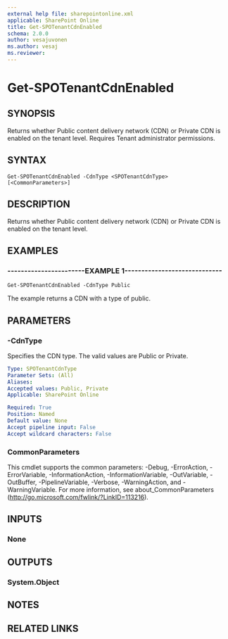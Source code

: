 ```yaml
---
external help file: sharepointonline.xml
applicable: SharePoint Online
title: Get-SPOTenantCdnEnabled
schema: 2.0.0
author: vesajuvonen
ms.author: vesaj
ms.reviewer:
---
```


# Get-SPOTenantCdnEnabled

## SYNOPSIS
Returns whether Public content delivery network (CDN) or Private CDN is enabled on the tenant level. Requires Tenant administrator permissions.


## SYNTAX

```
Get-SPOTenantCdnEnabled -CdnType <SPOTenantCdnType> [<CommonParameters>]
```

## DESCRIPTION
Returns whether Public content delivery network (CDN) or Private CDN is enabled on the tenant level. 


## EXAMPLES

### -----------------------EXAMPLE 1-----------------------------
```
Get-SPOTenantCdnEnabled -CdnType Public
```

The example returns a CDN with a type of public.


## PARAMETERS

### -CdnType
Specifies the CDN type. The valid values are Public or Private.


```yaml
Type: SPOTenantCdnType
Parameter Sets: (All)
Aliases: 
Accepted values: Public, Private
Applicable: SharePoint Online

Required: True
Position: Named
Default value: None
Accept pipeline input: False
Accept wildcard characters: False
```

### CommonParameters
This cmdlet supports the common parameters: -Debug, -ErrorAction, -ErrorVariable, -InformationAction, -InformationVariable, -OutVariable, -OutBuffer, -PipelineVariable, -Verbose, -WarningAction, and -WarningVariable. For more information, see about_CommonParameters (http://go.microsoft.com/fwlink/?LinkID=113216).

## INPUTS

### None

## OUTPUTS

### System.Object

## NOTES

## RELATED LINKS
